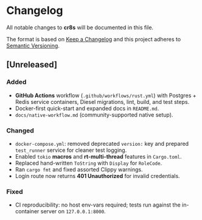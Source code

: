 # Changelog
All notable changes to **cr8s** will be documented in this file.

The format is based on [Keep a Changelog](https://keepachangelog.com/en/1.1.0/)
and this project adheres to [Semantic Versioning](https://semver.org/spec/v2.0.0.html).

## [Unreleased]

### Added
- **GitHub Actions** workflow (`.github/workflows/rust.yml`) with Postgres + Redis
  service containers, Diesel migrations, lint, build, and test steps.
- Docker-first quick-start and expanded docs in `README.md`.
- `docs/native-workflow.md` (community-supported native setup).

### Changed
- `docker-compose.yml`: removed deprecated `version:` key and prepared
  `test_runner` service for cleaner test logging.
- Enabled `tokio` **macros** and **rt-multi-thread** features in `Cargo.toml`.
- Replaced hand-written `ToString` with `Display` for `RoleCode`.
- Ran `cargo fmt` and fixed assorted Clippy warnings.
- Login route now returns **401 Unauthorized** for invalid credentials.

### Fixed
- CI reproducibility: no host env-vars required; tests run against the
  in-container server on `127.0.0.1:8000`.
